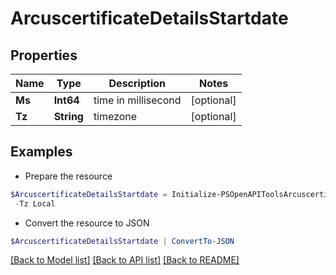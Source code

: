 # ArcuscertificateDetailsStartdate
## Properties

Name | Type | Description | Notes
------------ | ------------- | ------------- | -------------
**Ms** | **Int64** | time in millisecond | [optional] 
**Tz** | **String** | timezone | [optional] 

## Examples

- Prepare the resource
```powershell
$ArcuscertificateDetailsStartdate = Initialize-PSOpenAPIToolsArcuscertificateDetailsStartdate  -Ms 1591789652000 `
 -Tz Local
```

- Convert the resource to JSON
```powershell
$ArcuscertificateDetailsStartdate | ConvertTo-JSON
```

[[Back to Model list]](../README.md#documentation-for-models) [[Back to API list]](../README.md#documentation-for-api-endpoints) [[Back to README]](../README.md)

